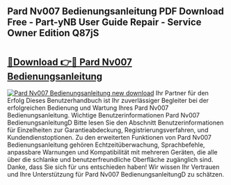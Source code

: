 ## Pard Nv007 Bedienungsanleitung PDF Download Free - Part-yNB User Guide Repair - Service Owner Edition Q87jS

# <h2><a href="http://df37h1e.blite.top/?on=Pard+Nv007+Bedienungsanleitung">🔗Download 👉🔴 Pard Nv007 Bedienungsanleitung</a></h2>

[![Pard Nv007 Bedienungsanleitung new download](https://i.imgur.com/lujVjoI.png)](http://df37h1e.blite.top/?on=Pard+Nv007+Bedienungsanleitung)
Ihr Partner für den Erfolg Dieses Benutzerhandbuch ist Ihr zuverlässiger Begleiter bei der erfolgreichen Bedienung und Wartung Ihres Pard Nv007 Bedienungsanleitung. Wichtige Benutzerinformationen Pard Nv007 BedienungsanleitungD Bitte lesen Sie den Abschnitt Benutzerinformationen für Einzelheiten zur Garantieabdeckung, Registrierungsverfahren, und Kundendienstoptionen. Zu den erweiterten Funktionen von Pard Nv007 Bedienungsanleitung gehören Echtzeitüberwachung, Sprachbefehle, anpassbare Warnungen und Kompatibilität mit mehreren Geräten, die alle über die schlanke und benutzerfreundliche Oberfläche zugänglich sind. Danke, dass Sie sich für uns entschieden haben! Wir wissen Ihr Vertrauen und Ihre Unterstützung für Pard Nv007 BedienungsanleitungD zu schätzen.
